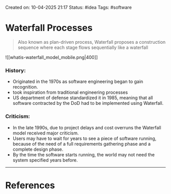 Created on: 10-04-2025 21:17
Status: #idea
Tags: #software
# Waterfall Processes
> Also known as plan-driven process, Waterfall proposes a construction sequence where each stage flows sequentially like a waterfall 

![[whatis-waterfall_model_mobile.png|400]]
### History:
- Originated in the 1970s as software engineering began to gain recognition.
- took inspiration from traditional engineering processes
- US department of defense standardized it in 1985, meaning that all software contracted by the DoD had to be implemented using Waterfall.
### Criticism:
- In the late 1990s, due to project delays and cost overruns the Waterfall model received major criticism. 
- Users may have to wait for years to see a piece of software running, because of the need of a full requirements gathering phase and a complete design phase.
- By the time the software starts running, the world may not need the system specified years before.
-----------------
# References
